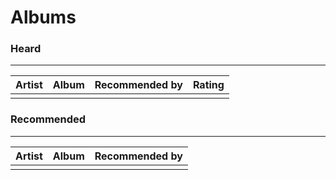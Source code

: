 # Albums

### Heard
----------
| Artist  | Album  | Recommended by | Rating   |
|---|---|---|---|
|   |   |   |

### Recommended
----------
| Artist  | Album  | Recommended by |
|---|---|---|
| | |
